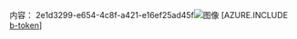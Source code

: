 内容： 2e1d3299-e654-4c8f-a421-e16ef25ad45f![图像](a546f510-246c-418c-b216-4cae5c43287d.png)
[AZURE.INCLUDE [b-token](9b0d6398-f5f9-45ad-8096-cf4842855db1.md)]
